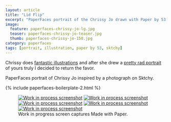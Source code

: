 ```yaml
---
layout: article
title: "Lid Flip"
excerpt: "PaperFaces portrait of the Chrissy Jo drawn with Paper by 53 on an iPad."
image: 
  feature: paperfaces-chrissy-jo-lg.jpg
  teaser: paperfaces-chrissy-jo-teaser.jpg
  thumb: paperfaces-chrissy-jo-150.jpg
category: paperfaces
tags: [portrait, illustration, paper by 53, sktchy]
---
```


Chrissy does [fantastic illustrations](http://chrissyjo.com/) and after she drew a [pretty rad portrait](http://sktchy.com/aLFwUD) of yours truly I decided to return the favor.

PaperFaces portrait of Chrissy Jo inspired by a photograph on Sktchy.

{% include paperfaces-boilerplate-2.html %}

<figure class="third">
  <a href="{{ site.url }}/images/paperfaces-chrissy-jo-process-1-lg.jpg"><img src="{{ site.url }}/images/paperfaces-chrissy-jo-process-1-600.jpg" alt="Work in process screenshot"></a>
  <a href="{{ site.url }}/images/paperfaces-chrissy-jo-process-2-lg.jpg"><img src="{{ site.url }}/images/paperfaces-chrissy-jo-process-2-600.jpg" alt="Work in process screenshot"></a>
  <a href="{{ site.url }}/images/paperfaces-chrissy-jo-process-3-lg.jpg"><img src="{{ site.url }}/images/paperfaces-chrissy-jo-process-3-600.jpg" alt="Work in process screenshot"></a>
  <a href="{{ site.url }}/images/paperfaces-chrissy-jo-process-4-lg.jpg"><img src="{{ site.url }}/images/paperfaces-chrissy-jo-process-4-600.jpg" alt="Work in process screenshot"></a>
  <a href="{{ site.url }}/images/paperfaces-chrissy-jo-process-5-lg.jpg"><img src="{{ site.url }}/images/paperfaces-chrissy-jo-process-5-600.jpg" alt="Work in process screenshot"></a>
  <figcaption>Work in progress screen captures Made with Paper.</figcaption>
</figure>